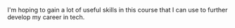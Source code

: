I'm hoping to gain a lot of useful skills in this course that I can use to further develop my career in tech. 
